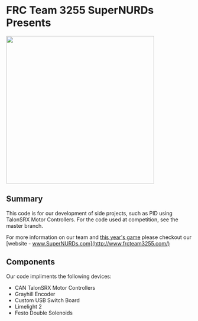 # FRC Team 3255 SuperNURDs Presents

<img src="https://github.com/FRCTeam3255/Graphics2019/raw/master/Exports/Kelex%20Logo-04.png" width="400px">

## Summary
This code is for our development of side projects, such as PID using TalonSRX Motor Controllers. For the code used at competition, see the master branch.

For more information on our team and [this year's game](https://www.frcteam3255.com/2019) please checkout our [website - www.SuperNURDs.com](http://www.frcteam3255.com/)

## Components
Our code impliments the following devices:

* CAN TalonSRX Motor Controllers
* Grayhill Encoder
* Custom USB Switch Board
* Limelight 2
* Festo Double Solenoids